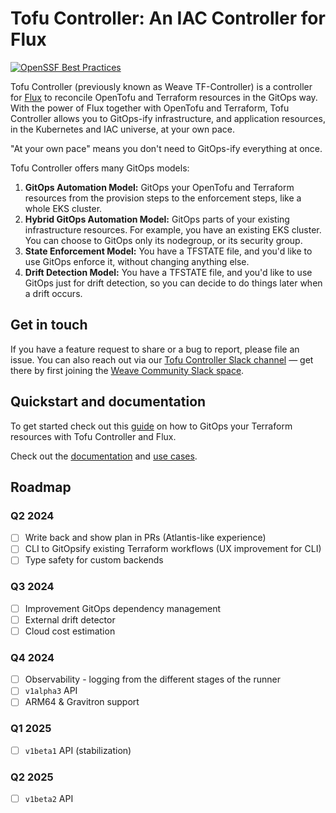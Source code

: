 # Tofu Controller: An IAC Controller for Flux

[![OpenSSF Best Practices](https://bestpractices.coreinfrastructure.org/projects/7761/badge)](https://bestpractices.coreinfrastructure.org/projects/7761)

Tofu Controller (previously known as Weave TF-Controller) is a controller for [Flux](https://fluxcd.io) to reconcile OpenTofu and Terraform resources
in the GitOps way.
With the power of Flux together with OpenTofu and Terraform, Tofu Controller allows you to GitOps-ify infrastructure,
and application resources, in the Kubernetes and IAC universe, at your own pace.

"At your own pace" means you don't need to GitOps-ify everything at once.

Tofu Controller offers many GitOps models:
  1. **GitOps Automation Model:** GitOps your OpenTofu and Terraform resources from the provision steps to the enforcement steps, like a whole EKS cluster.
  2. **Hybrid GitOps Automation Model:** GitOps parts of your existing infrastructure resources. For example, you have an existing EKS cluster.
     You can choose to GitOps only its nodegroup, or its security group.
  3. **State Enforcement Model:** You have a TFSTATE file, and you'd like to use GitOps enforce it, without changing anything else.
  4. **Drift Detection Model:** You have a TFSTATE file, and you'd like to use GitOps just for drift detection, so you can decide to do things later when a drift occurs.

## Get in touch

If you have a feature request to share or a bug to report, please file an issue. You can also reach out via our [Tofu Controller Slack channel](https://weave-community.slack.com/archives/C054MR4UP88) — get there by first joining the [Weave Community Slack space](https://weave-community.slack.com).

## Quickstart and documentation

To get started check out this [guide](https://flux-iac.github.io/tofu-controller/getting_started/) on how to GitOps your Terraform resources with Tofu Controller and Flux.

Check out the [documentation](https://flux-iac.github.io/tofu-controller/) and [use cases](https://flux-iac.github.io/tofu-controller/use-tofu-controller/).

## Roadmap

### Q2 2024
  * [ ] Write back and show plan in PRs (Atlantis-like experience)
  * [ ] CLI to GitOpsify existing Terraform workflows (UX improvement for CLI) 
  * [ ] Type safety for custom backends

### Q3 2024
  * [ ] Improvement GitOps dependency management 
  * [ ] External drift detector
  * [ ] Cloud cost estimation 

### Q4 2024
  * [ ] Observability - logging from the different stages of the runner
  * [ ] `v1alpha3` API  
  * [ ] ARM64 & Gravitron support

### Q1 2025
  * [ ] `v1beta1` API (stabilization)

### Q2 2025
  * [ ] `v1beta2` API
